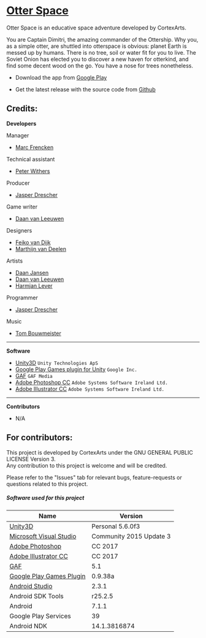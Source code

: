[Otter Space](https://github.com/cortexarts/Otter-Space)
==================================================

Otter Space is an educative space adventure developed by CortexArts.

You are Captain Dimitri, the amazing commander of the Ottership.
Why you, as a simple otter, are shuttled into otterspace is obvious: planet Earth is messed up by humans. 
There is no tree, soil or water fit for you to live. The Soviet Onion has elected you to discover a new haven for otterkind, 
and find some decent wood on the go. You have a nose for trees nonetheless.

- Download the app from [Google Play](https://play.google.com/store/apps/details?id=com.CortexArts.OtterSpace)

- Get the latest release with the source code from [Github](https://github.com/cortexarts/Otter-Space/releases/)

Credits:
--------------------------------------

**Developers**

Manager

- [Marc Frencken](https://github.com/InnoCrator)

Technical assistant

- [Peter Withers](https://github.com/PeterWithers)

Producer

- [Jasper Drescher](https://github.com/JasperDre)

Game writer
- [Daan van Leeuwen](https://github.com/superwortel)

Designers

- [Feiko van Dijk](https://github.com/henkiepenkie)
- [Marthijn van Deelen](https://github.com/24lightning)

Artists

- [Daan Jansen](https://github.com/Danoontjen)
- [Daan van Leeuwen](https://github.com/superwortel)
- [Harmjan Lever](https://github.com/harmjanfl)

Programmer

- [Jasper Drescher](https://github.com/JasperDre)

Music

- [Tom Bouwmeister](https://github.com/Bouwmaster17)

***

**Software**

- [Unity3D](https://unity3d.com/) `Unity Technologies ApS`
- [Google Play Games plugin for Unity](https://github.com/playgameservices/play-games-plugin-for-unity) `Google Inc.`
- [GAF](https://gafmedia.com/) `GAF Media`
- [Adobe Photoshop CC](https://www.adobe.com/products/photoshop.html) `Adobe Systems Software Ireland Ltd.`
- [Adobe Illustrator CC](http://www.adobe.com/nl/products/illustrator.html) `Adobe Systems Software Ireland Ltd.`

***

**Contributors**

- N/A

For contributors:
--------------------------------------
This project is developed by CortexArts under the GNU GENERAL PUBLIC LICENSE Version 3. <br />
Any contribution to this project is welcome and will be credited.

Please refer to the "Issues" tab for relevant bugs, feature-requests or questions related to this project.

##### Software used for this project

| Name  | Version |
| ------------- | ------------- |
| [Unity3D](https://store.unity.com/download?ref=personal)  | Personal 5.6.0f3  |
| [Microsoft Visual Studio](https://www.visualstudio.com/)  | Community 2015 Update 3  |
| [Adobe Photoshop](http://www.adobe.com/products/photoshop.html)  | CC 2017  |
| [Adobe Illustrator CC](http://www.adobe.com/products/illustrator.html)  | CC 2017  |
| [GAF](https://gafmedia.com/downloads)  | 5.1  |
| [Google Play Games Plugin](https://github.com/playgameservices/play-games-plugin-for-unity)  | 0.9.38a  |
| [Android Studio](https://developer.android.com/studio/index.html)  | 2.3.1  |
| Android SDK Tools  | r25.2.5  |
| Android  |  7.1.1  |
| Google Play Services  | 39 |
| Android NDK  | 14.1.3816874  |